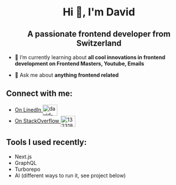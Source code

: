 <h1 align="center">Hi 👋, I'm David</h1>
<h2 align="center">A passionate frontend developer from Switzerland</h2>

- 🌱 I’m currently learning about **all cool innovations in frontend development on Frontend Masters, Youtube, Emails**

- 💬 Ask me about **anything frontend related**

<h2>Connect with me:</h2>
<ul>
  <li><a href="https://linkedin.com/in/david-windler" target="blank">On LinedIn <img align="center" src="https://raw.githubusercontent.com/rahuldkjain/github-profile-readme-generator/master/src/images/icons/Social/linked-in-alt.svg" alt="david-windler" height="30" width="40" /></a></li>
  <li><a href="https://stackoverflow.com/users/13231807" target="blank">On StackOverflow <img align="center" src="https://raw.githubusercontent.com/rahuldkjain/github-profile-readme-generator/master/src/images/icons/Social/stack-overflow.svg" alt="13231807" height="30" width="40" /></a></li>
</ul>

<h2>Tools I used recently:</h2>
<ul>
  <li>Next.js</li>
  <li>GraphQL</li>
  <li>Turborepo</li>
  <li>AI (different ways to run it, see project below)</li>
</ul>
